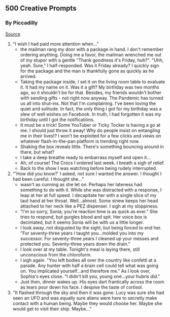 ## 500 Creative Prompts

### By Piccadilly

[Source](https://www.barnesandnoble.com/w/500-creative-prompts-piccadilly/1130029542)

1. "I wish I had paid more attention when..."
   - the mailman rang my door with a package in hand. I don't remember ordering anything. Doing me a favor, the mailman wrenched me out of my stupor with a gentle "Thank goodness it's Friday, huh?". "Uhh, yeah. Sure," I half-responded. Was it Friday already? I quickly sign for the package and the man is thankfully gone as quickly as he arrived.
   - Taking the package inside, I set it on the living room table to evaluate it. It had my name on it. Was it a gift? My birthday was two months ago, so it shouldn't be for that. Besides, my friends wouldn't bother with sending gifts - not right now anyway. The Pandemic has turned us all into shut-ins. Not that I'm complaining. I've been loving the quiet and solitude. In fact, the only thing I got for my birthday was a slew of well wishes on Facebook. In truth, I had forgotten it was my birthday until I got the notifications.
   - It must be a trick! Some YouTuber or Ticky Tocker is having a go at me. I should just throw it away! Why do people insist on entangling me in their lives!? I won't be exploited for a few clicks and views on whatever flash-in-the-pan platform is trending right now.
   - Shaking the box reveals little. There's something bouncing around in there, but what?
   - I take a deep breathe ready to embarrass myself and open it...
   - Ah, of course! The Crocs I ordered last week. I breath a sigh of relief.
   - Back to the show I was watching before being rudely interrupted.
2. "'How did you know?' I asked, not sure I wanted the answer. I thought I had been careful. I thought she..."
   - wasn't as cunning as she let on. Perhaps her lateness had something to do with it. While she was distracted with a response, I leap at her at full speed. I decapitate her with a single slice of my taut hand at her throat. Well...almost. Some sinew keeps her head attached to her neck like a PEZ dispenser. I sigh at my sloppiness.
   - "I'm so sorry, Sonia; you're reaction time is as quick as ever." She tries to respond, but gurgles blood and spit. Her voice box is decimated, but it seems Sonia will be with us a little longer.
   - I look away..not disgusted by the sight, but being forced to end her. "For seventy-three years I taught you...molded you into my successor. For seventy-three years I cleaned up your messes and protected you. Seventy-three years down the drain."
   - I look over at my table. Tonight's meal is laying there, still unconscious from the chloroform.
   - I sigh again. "You left bodies all over the country like confetti at a parade. Any hunter with half a brain cell could tell what was going on. You implicated yourself...and therefore me." As I look over, Sophia's eyes close. "I didn't kill you, young one...your hubris did."
   - Just then, dinner wakes up. His eyes dart frantically across the room as tears pour down his face. I despise the taste of cortisol.
3. "It flashed through the sky and then it was gone. Lucy was sure she had seen an UFO and was equally sure aliens were here to secretly make contact with a human being. Maybe they would choose her. Maybe she would get to visit their ship. Maybe..."
